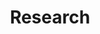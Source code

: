 ---
layout: page
title: Research
nav: true
nav_order: 1
dropdown: true
children: 
    - title: Publications
      permalink: /publications/
    - title: divider
    - title: Projects
      permalink: /projects/
---
